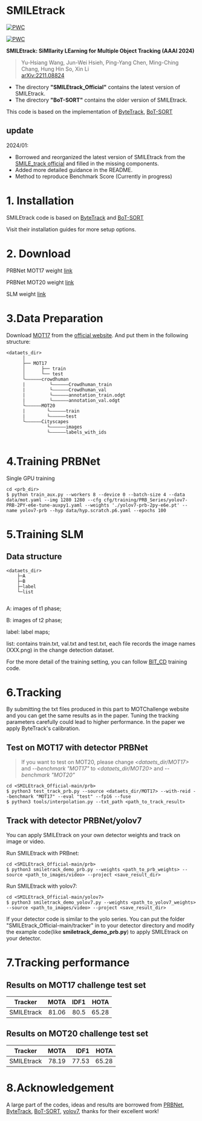 # SMILEtrack
[![PWC](https://img.shields.io/endpoint.svg?url=https://paperswithcode.com/badge/smiletrack-similarity-learning-for-multiple/multi-object-tracking-on-mot17)](https://paperswithcode.com/sota/multi-object-tracking-on-mot17?p=smiletrack-similarity-learning-for-multiple)

[![PWC](https://img.shields.io/endpoint.svg?url=https://paperswithcode.com/badge/smiletrack-similarity-learning-for-multiple/multi-object-tracking-on-mot20-1)](https://paperswithcode.com/sota/multi-object-tracking-on-mot20-1?p=smiletrack-similarity-learning-for-multiple)

 **SMILEtrack: SiMIlarity LEarning for Multiple Object Tracking (AAAI 2024)**  
>Yu-Hsiang Wang, Jun-Wei Hsieh, Ping-Yang Chen, Ming-Ching Chang, Hung Hin So, Xin Li  
>[arXiv:2211.08824](https://arxiv.org/abs/2211.08824) 



* The directory **"SMILEtrack_Official"** contains the latest version of SMILEtrack.  
* The directory **"BoT-SORT"** contains the older version of SMILEtrack.

This code is based on the implementation of [ByteTrack](https://github.com/ifzhang/ByteTrack), [BoT-SORT](https://github.com/NirAharon/BoT-SORT#bot-sort)
## update
2024/01: 
* Borrowed and reorganized the latest version of SMILEtrack from the [SMILE_track official](https://github.com/pingyang1117/SMILEtrack_Official/tree/main/tracker) and filled in the missing components.
* Added more detailed guidance in the README.
* Method to reproduce Benchmark Score (Currently in progress)



# 1. Installation

SMILEtrack code is based on [ByteTrack](https://github.com/ifzhang/ByteTrack) and [BoT-SORT](https://github.com/NirAharon/BoT-SORT#bot-sort)

Visit their installation guides for more setup options.

# 2. Download
PRBNet MOT17 weight [link](https://drive.google.com/file/d/1HRjka6Ma7Nrcmzt9FWNQ2ATviNGBuXLC/view?usp=share_link)

PRBNet MOT20 weight [link](https://drive.google.com/file/d/1KyRJNgfApv3m7cHdW7Ekt87pxrs_3ozu/view?usp=share_link)

SLM weight [link](https://drive.google.com/file/d/1RDuVo7jYBkyBR4ngnBaVQUtHL8nAaGaL/view?usp=share_link)

# 3.Data Preparation
Download [MOT17](https://motchallenge.net/data/MOT17/) from the [official website](https://motchallenge.net/). And put them in the following structure:
```
<dataets_dir>
      │
      ├── MOT17
      │      ├── train
      │      └── test    
      └——————crowdhuman
      |         └——————Crowdhuman_train
      |         └——————Crowdhuman_val
      |         └——————annotation_train.odgt
      |         └——————annotation_val.odgt
      └——————MOT20
      |        └——————train       
      |        └——————test
      └——————Cityscapes
               └——————images
               └——————labels_with_ids
    

```
# 4.Training PRBNet
Single GPU training
```
cd <prb_dir>
$ python train_aux.py --workers 8 --device 0 --batch-size 4 --data data/mot.yaml --img 1280 1280 --cfg cfg/training/PRB_Series/yolov7-PRB-2PY-e6e-tune-auxpy1.yaml --weights './yolov7-prb-2py-e6e.pt' --name yolov7-prb --hyp data/hyp.scratch.p6.yaml --epochs 100
```
# 5.Training SLM
## Data structure
```
<dataets_dir>
    ├─A
    ├─B
    ├─label
    └─list
    
```
A: images of t1 phase;

B: images of t2 phase;

label: label maps;

list: contains train.txt, val.txt and test.txt, each file records the image names (XXX.png) in the change detection dataset.

For the more detail of the training setting, you can follow [BIT_CD](https://github.com/justchenhao/BIT_CD) training code.
 
# 6.Tracking

By submitting the txt files produced in this part to MOTChallenge website and you can get the same results as in the paper.
Tuning the tracking parameters carefully could lead to higher performance. In the paper we apply ByteTrack's calibration.

##  Test on MOT17 with detector PRBNet
>If you want to test on MOT20, please change *<dataets_dir/MOT17>* and *--benchmark "MOT17"* to *<dataets_dir/MOT20>* and *--benchmark "MOT20"* 

```
cd <SMILEtrack_Official-main/prb>
$ python3 test_track_prb.py --source <dataets_dir/MOT17> --with-reid --benchmark "MOT17" --eval "test" --fp16 --fuse
$ python3 tools/interpolation.py --txt_path <path_to_track_result>
```

## Track with detector PRBNet/yolov7

You can apply SMILEtrack on your own detector weights and track on image or video.

Run SMILEtrack with PRBnet:
```
cd <SMILEtrack_Official-main/prb>
$ python3 smiletrack_demo_prb.py --weights <path_to_prb_weights> --source <path_to_images/video> --project <save_result_dir>
```
Run SMILEtrack with yolov7:
```
cd <SMILEtrack_Official-main/yolov7>
$ python3 smiletrack_demo_yolov7.py --weights <path_to_yolov7_weights> --source <path_to_images/video> --project <save_result_dir>
```
If your detector code is similar to the yolo series. You can put the folder "SMILEtrack_Official-main/tracker" in to your detector directory and modify the example code(like **smiletrack_demo_prb.py**) to apply SMILEtrack on your detector.
# 7.Tracking performance
## Results on MOT17 challenge test set
| Tracker | MOTA | IDF1 | HOTA |
|-------|:-----:|------:|------:|
| SMILEtrack |  81.06  |   80.5 |   65.28    |


## Results on MOT20 challenge test set
| Tracker | MOTA | IDF1 | HOTA |
|-------|:-----:|------:|------:|
| SMILEtrack |  78.19  |   77.53 |   65.28    |

# 8.Acknowledgement
A large part of the codes, ideas and results are borrowed from [PRBNet](https://github.com/pingyang1117/PRBNet_PyTorch), [ByteTrack](https://github.com/ifzhang/ByteTrack), [BoT-SORT](https://github.com/NirAharon/BoT-SORT#bot-sort), [yolov7](https://github.com/WongKinYiu/yolov7), thanks for their excellent work!

